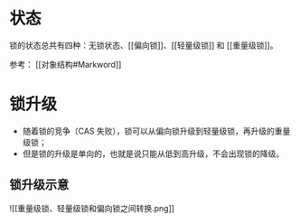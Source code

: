 # 状态
锁的状态总共有四种：无锁状态、[[偏向锁]]、[[轻量级锁]] 和 [[重量级锁]]。

参考：
[[对象结构#Markword]]

# 锁升级
- 随着锁的竞争（CAS 失败），锁可以从偏向锁升级到轻量级锁，再升级的重量级锁；
- 但是锁的升级是单向的，也就是说只能从低到高升级，不会出现锁的降级。

## 锁升级示意
![[重量级锁、轻量级锁和偏向锁之间转换.png]]
